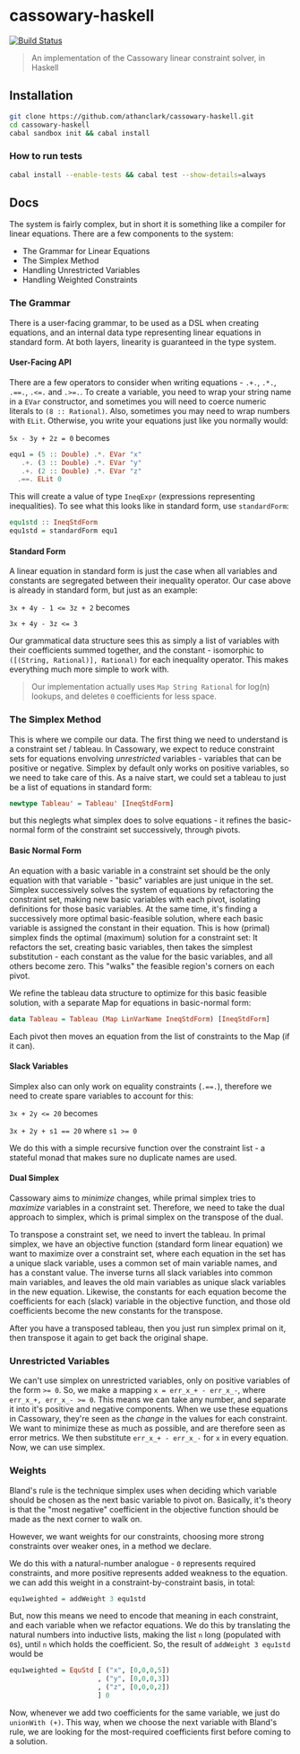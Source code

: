 cassowary-haskell
=================

[![Build Status](https://travis-ci.org/athanclark/cassowary-haskell.svg?branch=master)](https://travis-ci.org/athanclark/cassowary-haskell)

> An implementation of the Cassowary linear constraint solver, in Haskell

## Installation

```bash
git clone https://github.com/athanclark/cassowary-haskell.git
cd cassowary-haskell
cabal sandbox init && cabal install
```

### How to run tests

```bash
cabal install --enable-tests && cabal test --show-details=always
```

## Docs

The system is fairly complex, but in short it is something like a compiler for
linear equations. There are a few components to the system:

- The Grammar for Linear Equations
- The Simplex Method
- Handling Unrestricted Variables
- Handling Weighted Constraints

### The Grammar

There is a user-facing grammar, to be used as a DSL when creating equations, and
an internal data type representing linear equations in standard form. At both
layers, linearity is guaranteed in the type system.

#### User-Facing API

There are a few operators to consider when writing equations - `.+.`, `.*.`,
`.==.`, `.<=.` and `.>=.`. To create a variable, you need to wrap your string name
in a `EVar` constructor, and sometimes you will need to coerce numeric literals
to `(8 :: Rational)`. Also, sometimes you may need to wrap numbers with `ELit`.
Otherwise, you write your equations just like you normally would:

`5x - 3y + 2z = 0` becomes

```haskell
equ1 = (5 :: Double) .*. EVar "x"
   .+. (3 :: Double) .*. EVar "y"
   .+. (2 :: Double) .*. EVar "z"
  .==. ELit 0
```

This will create a value of type `IneqExpr` (expressions representing inequalities).
To see what this looks like in standard form, use `standardForm`:

```haskell
equ1std :: IneqStdForm
equ1std = standardForm equ1
```

#### Standard Form

A linear equation in standard form is just the case when all variables and constants
are segregated between their inequality operator. Our case above is already in standard
form, but just as an example:

`3x + 4y - 1 <= 3z + 2` becomes

`3x + 4y - 3z <= 3`

Our grammatical data structure sees this as simply a list of variables with their
coefficients summed together, and the constant - isomorphic to `([(String, Rational)], Rational)`
for each inequality operator. This makes everything much more simple to work with.

> Our implementation actually uses `Map String Rational` for log(n) lookups, and
> deletes `0` coefficients for less space.

### The Simplex Method

This is where we compile our data. The first thing we need to understand is a constraint set /
tableau. In Cassowary, we expect to reduce constraint sets for equations envolving
_unrestricted_ variables - variables that can be positive or negative. Simplex by
default only works on positive variables, so we need to take care of this. As a
naive start, we could set a tableau to just be a list of equations in standard form:

```haskell
newtype Tableau' = Tableau' [IneqStdForm]
```

but this neglegts what simplex does to solve equations - it refines the basic-normal
form of the constraint set successively, through pivots.

#### Basic Normal Form

An equation with a basic variable in a constraint set should be the only equation
with that variable - "basic" variables are just unique in the set. Simplex successively
solves the system of equations by refactoring the constraint set, making new basic
variables with each pivot, isolating definitions for those basic variables. At the
same time, it's finding a successively more optimal basic-feasible solution, where
each basic variable is assigned the constant in their equation. This is how (primal) simplex
finds the optimal (maximum) solution for a constraint set: It refactors the set, creating
basic variables, then takes the simplest substitution - each constant as the value for the
basic variables, and all others become zero. This "walks" the feasible region's corners
on each pivot.

We refine the tableau data structure to optimize for this basic feasible solution, with
a separate Map for equations in basic-normal form:

```haskell
data Tableau = Tableau (Map LinVarName IneqStdForm) [IneqStdForm]
```

Each pivot then moves an equation from the list of constraints to the Map (if it can).

#### Slack Variables

Simplex also can only work on equality constraints (`.==.`), therefore we need
to create spare variables to account for this:

`3x + 2y <= 20` becomes

`3x + 2y + s1 == 20` where `s1 >= 0`

We do this with a simple recursive function over the constraint list - a stateful
monad that makes sure no duplicate names are used.

#### Dual Simplex

Cassowary aims to _minimize_ changes, while primal simplex tries to _maximize_ variables
in a constraint set. Therefore, we need to take the dual approach to simplex, which
is primal simplex on the transpose of the dual.

To transpose a constraint set, we need to invert the tableau. In primal simplex, we
have an objective function (standard form linear equation) we want to maximize over a
constraint set, where each equation in the set has a unique slack variable, uses a
common set of main variable names, and has a constant value. The inverse turns all
slack variables into common main variables, and leaves the old main variables as unique
slack variables in the new equation. Likewise, the constants for each equation become
the coefficients for each (slack) variable in the objective function, and those old
coefficients become the new constants for the transpose.

After you have a transposed tableau, then you just run simplex primal on it, then
transpose it again to get back the original shape.

### Unrestricted Variables

We can't use simplex on unrestricted variables, only on positive variables of the
form `>= 0`. So, we make a mapping `x = err_x_+ - err_x_-`, where `err_x_+, err_x_- >= 0`.
This means we can take any number, and separate it into it's positive and negative components.
When we use these equations in Cassowary, they're seen as the _change_ in the values
for each constraint. We want to minimize these as much as possible, and are therefore seen
as error metrics. We then substitute `err_x_+ - err_x_-` for `x` in every equation.
Now, we can use simplex.

### Weights

Bland's rule is the technique simplex uses when deciding which variable should be chosen
as the next basic variable to pivot on. Basically, it's theory is that the "most negative"
coefficient in the objective function should be made as the next corner to walk on.

However, we want weights for our constraints, choosing more strong constraints over
weaker ones, in a method we declare.

We do this with a natural-number analogue - `0` represents required constraints,
and more positive represents added weakness to the equation. we can add this weight
in a constraint-by-constraint basis, in total:

```haskell
equ1weighted = addWeight 3 equ1std
```

But, now this means we need to encode that meaning in each constraint, and each variable
when we refactor equations. We do this by translating the natural numbers into
inductive lists, making the list `n` long (populated with `0`s), until `n` which holds
the coefficient. So, the result of `addWeight 3 equ1std` would be

```haskell
equ1weighted = EquStd [ ("x", [0,0,0,5])
                      , ("y", [0,0,0,3])
                      , ("z", [0,0,0,2])
                      ] 0
```

Now, whenever we add two coefficients for the same variable, we just do `unionWith (+)`.
This way, when we choose the next variable with Bland's rule, we are looking for the
most-required coefficients first before coming to a solution.
